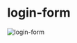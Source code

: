 # login-form

![login-form](https://user-images.githubusercontent.com/101121453/211907424-5402093b-6212-42fb-b235-b922c7c8367b.gif)
